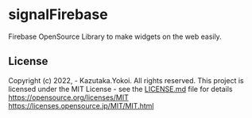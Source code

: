 # signalFirebase
Firebase OpenSource Library to make widgets on the web easily.

## License
Copyright (c) 2022,  - Kazutaka.Yokoi. All rights reserved.
This project is licensed under the MIT License - see the [LICENSE.md]([./LICENSe.md](https://github.com/kyok01/signalFirebase/blob/main/LICENSE.md)) file for details
https://opensource.org/licenses/MIT
https://licenses.opensource.jp/MIT/MIT.html
